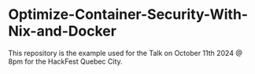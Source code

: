 # Optimize-Container-Security-With-Nix-and-Docker

This repository is the example used for the Talk on October 11th 2024 @ 8pm for the HackFest Quebec City.

